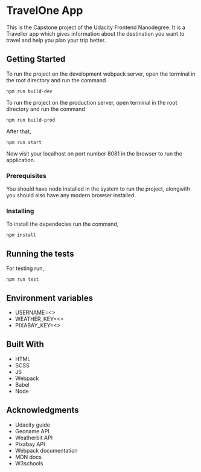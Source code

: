 # TravelOne App

This is the Capstone project of the Udacity Frontend Nanodegree. It is a Traveller app which gives information about the destination you want to travel and help you plan your trip better.

## Getting Started

To run the project on the development webpack server, open the terminal in the root directory and run the command

```
npm run build-dev
```

To run the project on the production server, open terminal in the root directory and run the command

```
npm run build-prod
```
After that,
```
npm run start
```

Now visit your localhost on port number 8081 in the browser to run the application.

### Prerequisites

You should have node installed in the system to run the project, alongwith you should also have any modern browser installed.

### Installing

To install the dependecies run the command,
```
npm install
```
## Running the tests

For testing run,
```
npm run test
```
## Environment variables

- USERNAME=<>
- WEATHER_KEY=<>
- PIXABAY_KEY=<>

## Built With

* HTML
* SCSS
* JS
* Webpack
* Babel
* Node


## Acknowledgments

* Udacity guide
* Geoname API
* Weatherbit API
* Pixabay API
* Webpack documentation
* MDN docs
* W3schools
